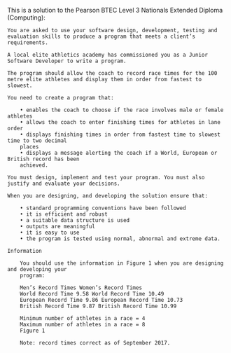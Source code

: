 This is a solution to the Pearson BTEC Level 3 Nationals Extended Diploma (Computing):

    You are asked to use your software design, development, testing and evaluation skills to produce a program that meets a client’s requirements.
    
    A local elite athletics academy has commissioned you as a Junior Software Developer to write a program.
    
    The program should allow the coach to record race times for the 100 metre elite athletes and display them in order from fastest to slowest.
    
    You need to create a program that:
    
        • enables the coach to choose if the race involves male or female athletes
        • allows the coach to enter finishing times for athletes in lane order
        • displays finishing times in order from fastest time to slowest time to two decimal 
        places
        • displays a message alerting the coach if a World, European or British record has been 
        achieved.
    
    You must design, implement and test your program. You must also justify and evaluate your decisions.
    
    When you are designing, and developing the solution ensure that:
    
        • standard programming conventions have been followed
        • it is efficient and robust
        • a suitable data structure is used
        • outputs are meaningful
        • it is easy to use
        • the program is tested using normal, abnormal and extreme data.
    
    Information
    
        You should use the information in Figure 1 when you are designing and developing your 
        program:
        
        Men’s Record Times Women’s Record Times
        World Record Time 9.58 World Record Time 10.49
        European Record Time 9.86 European Record Time 10.73
        British Record Time 9.87 British Record Time 10.99
        
        Minimum number of athletes in a race = 4
        Maximum number of athletes in a race = 8
        Figure 1
    
        Note: record times correct as of September 2017.
